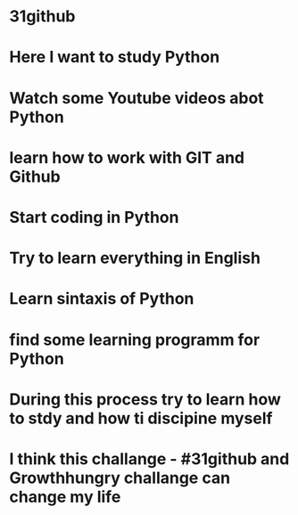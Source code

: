 # 31github
# Here I want to study Python
# Watch some Youtube videos abot Python
# learn how to work with GIT and Github
# Start coding in Python
# Try to learn everything in English
# Learn sintaxis of Python
# find some learning programm for Python
# During this process try to learn how to stdy and how ti discipine myself
# I think this challange - #31github and Growthhungry challange can change my life

